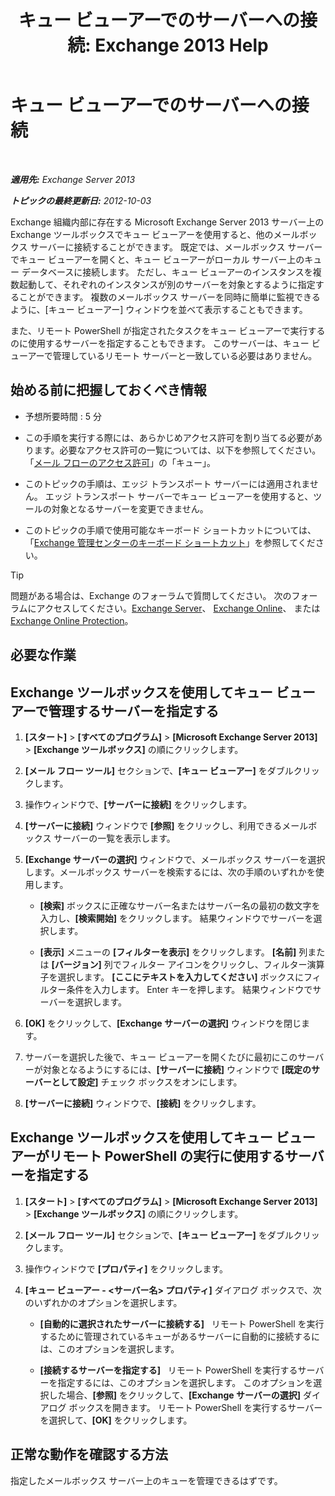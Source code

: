 ﻿---
title: 'キュー ビューアーでのサーバーへの接続: Exchange 2013 Help'
TOCTitle: キュー ビューアーでのサーバーへの接続
ms:assetid: 6c1ad574-9ab5-4dcc-9398-ec10eca4fd11
ms:mtpsurl: https://technet.microsoft.com/ja-jp/library/Aa998669(v=EXCHG.150)
ms:contentKeyID: 49896298
ms.date: 04/24/2018
mtps_version: v=EXCHG.150
ms.translationtype: HT
---

# キュー ビューアーでのサーバーへの接続

 

_**適用先:** Exchange Server 2013_

_**トピックの最終更新日:** 2012-10-03_

Exchange 組織内部に存在する Microsoft Exchange Server 2013 サーバー上の Exchange ツールボックスでキュー ビューアーを使用すると、他のメールボックス サーバーに接続することができます。 既定では、メールボックス サーバーでキュー ビューアーを開くと、キュー ビューアーがローカル サーバー上のキュー データベースに接続します。 ただし、キュー ビューアーのインスタンスを複数起動して、それぞれのインスタンスが別のサーバーを対象とするように指定することができます。 複数のメールボックス サーバーを同時に簡単に監視できるように、\[キュー ビューアー\] ウィンドウを並べて表示することもできます。

また、リモート PowerShell が指定されたタスクをキュー ビューアーで実行するのに使用するサーバーを指定することもできます。 このサーバーは、キュー ビューアーで管理しているリモート サーバーと一致している必要はありません。

## 始める前に把握しておくべき情報

  - 予想所要時間 : 5 分

  - この手順を実行する際には、あらかじめアクセス許可を割り当てる必要があります。必要なアクセス許可の一覧については、以下を参照してください。「[メール フローのアクセス許可](mail-flow-permissions-exchange-2013-help.md)」の「キュー」。

  - このトピックの手順は、エッジ トランスポート サーバーには適用されません。 エッジ トランスポート サーバーでキュー ビューアーを使用すると、ツールの対象となるサーバーを変更できません。

  - このトピックの手順で使用可能なキーボード ショートカットについては、「[Exchange 管理センターのキーボード ショートカット](keyboard-shortcuts-in-the-exchange-admin-center-exchange-online-protection-help.md)」を参照してください。


> [!TIP]
> 問題がある場合は、Exchange のフォーラムで質問してください。 次のフォーラムにアクセスしてください。<A href="https://go.microsoft.com/fwlink/p/?linkid=60612">Exchange Server</A>、 <A href="https://go.microsoft.com/fwlink/p/?linkid=267542">Exchange Online</A>、 または <A href="https://go.microsoft.com/fwlink/p/?linkid=285351">Exchange Online Protection</A>。



## 必要な作業

## Exchange ツールボックスを使用してキュー ビューアーで管理するサーバーを指定する

1.  **\[スタート\]** \> **\[すべてのプログラム\]** \> **\[Microsoft Exchange Server 2013\]** \> **\[Exchange ツールボックス\]** の順にクリックします。

2.  **\[メール フロー ツール\]** セクションで、**\[キュー ビューアー\]** をダブルクリックします。

3.  操作ウィンドウで、**\[サーバーに接続\]** をクリックします。

4.  **\[サーバーに接続\]** ウィンドウで **\[参照\]** をクリックし、利用できるメールボックス サーバーの一覧を表示します。

5.  **\[Exchange サーバーの選択\]** ウィンドウで、メールボックス サーバーを選択します。メールボックス サーバーを検索するには、次の手順のいずれかを使用します。
    
      - **\[検索\]** ボックスに正確なサーバー名またはサーバー名の最初の数文字を入力し、**\[検索開始\]** をクリックします。 結果ウィンドウでサーバーを選択します。
    
      - **\[表示\]** メニューの **\[フィルターを表示\]** をクリックします。 **\[名前\]** 列または **\[バージョン\]** 列でフィルター アイコンをクリックし、フィルター演算子を選択します。 **\[ここにテキストを入力してください\]** ボックスにフィルター条件を入力します。 Enter キーを押します。 結果ウィンドウでサーバーを選択します。

6.  **\[OK\]** をクリックして、**\[Exchange サーバーの選択\]** ウィンドウを閉じます。

7.  サーバーを選択した後で、キュー ビューアーを開くたびに最初にこのサーバーが対象となるようにするには、**\[サーバーに接続\]** ウィンドウで **\[既定のサーバーとして設定\]** チェック ボックスをオンにします。

8.  **\[サーバーに接続\]** ウィンドウで、**\[接続\]** をクリックします。

## Exchange ツールボックスを使用してキュー ビューアーがリモート PowerShell の実行に使用するサーバーを指定する

1.  **\[スタート\]** \> **\[すべてのプログラム\]** \> **\[Microsoft Exchange Server 2013\]** \> **\[Exchange ツールボックス\]** の順にクリックします。

2.  **\[メール フロー ツール\]** セクションで、**\[キュー ビューアー\]** をダブルクリックします。

3.  操作ウィンドウで **\[プロパティ\]** をクリックします。

4.  **\[キュー ビューアー - \<サーバー名\> プロパティ\]** ダイアログ ボックスで、次のいずれかのオプションを選択します。
    
      - **\[自動的に選択されたサーバーに接続する\]**   リモート PowerShell を実行するために管理されているキューがあるサーバーに自動的に接続するには、このオプションを選択します。
    
      - **\[接続するサーバーを指定する\]**   リモート PowerShell を実行するサーバーを指定するには、このオプションを選択します。 このオプションを選択した場合、**\[参照\]** をクリックして、**\[Exchange サーバーの選択\]** ダイアログ ボックスを開きます。 リモート PowerShell を実行するサーバーを選択して、**\[OK\]** をクリックします。

## 正常な動作を確認する方法

指定したメールボックス サーバー上のキューを管理できるはずです。

